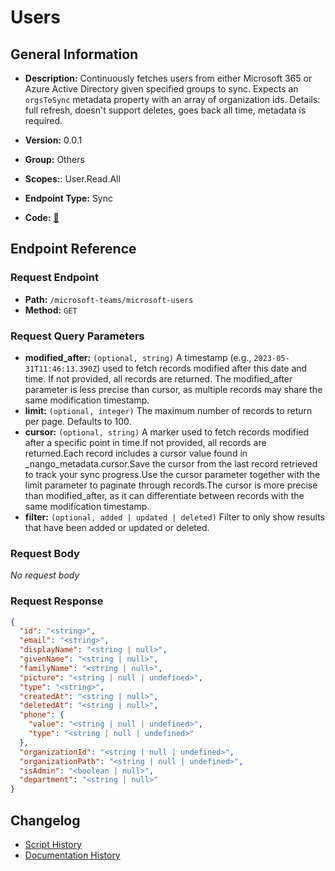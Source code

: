 # Users

## General Information

- **Description:** Continuously fetches users from either Microsoft 365 or Azure Active
Directory given specified
groups to sync. Expects an `orgsToSync` metadata property with an
array of organization ids.
Details: full refresh, doesn't support deletes, goes back all time,
metadata is required.

- **Version:** 0.0.1
- **Group:** Others
- **Scopes:**: User.Read.All
- **Endpoint Type:** Sync
- **Code:** [🔗](https://github.com/NangoHQ/integration-templates/tree/main/integrations/microsoft-teams/syncs/users.ts)


## Endpoint Reference

### Request Endpoint

- **Path:** `/microsoft-teams/microsoft-users`
- **Method:** `GET`

### Request Query Parameters

- **modified_after:** `(optional, string)` A timestamp (e.g., `2023-05-31T11:46:13.390Z`) used to fetch records modified after this date and time. If not provided, all records are returned. The modified_after parameter is less precise than cursor, as multiple records may share the same modification timestamp.
- **limit:** `(optional, integer)` The maximum number of records to return per page. Defaults to 100.
- **cursor:** `(optional, string)` A marker used to fetch records modified after a specific point in time.If not provided, all records are returned.Each record includes a cursor value found in _nango_metadata.cursor.Save the cursor from the last record retrieved to track your sync progress.Use the cursor parameter together with the limit parameter to paginate through records.The cursor is more precise than modified_after, as it can differentiate between records with the same modification timestamp.
- **filter:** `(optional, added | updated | deleted)` Filter to only show results that have been added or updated or deleted.

### Request Body

_No request body_

### Request Response

```json
{
  "id": "<string>",
  "email": "<string>",
  "displayName": "<string | null>",
  "givenName": "<string | null>",
  "familyName": "<string | null>",
  "picture": "<string | null | undefined>",
  "type": "<string>",
  "createdAt": "<string | null>",
  "deletedAt": "<string | null>",
  "phone": {
    "value": "<string | null | undefined>",
    "type": "<string | null | undefined>"
  },
  "organizationId": "<string | null | undefined>",
  "organizationPath": "<string | null | undefined>",
  "isAdmin": "<boolean | null>",
  "department": "<string | null>"
}
```

## Changelog

- [Script History](https://github.com/NangoHQ/integration-templates/commits/main/integrations/microsoft-teams/syncs/users.ts)
- [Documentation History](https://github.com/NangoHQ/integration-templates/commits/main/integrations/microsoft-teams/syncs/users.md)

<!-- END  GENERATED CONTENT -->

